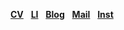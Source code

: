 <a href="https://drive.google.com/file/d/1cojDgfFL9vvuvun7E6vwS-pZ5CKqHyKe/view?usp=sharing"><b>CV</b></a> &nbsp;
<a href="https://www.linkedin.com/in/jiwoong-sohn-a36a641a5/"><b>LI</b></a> &nbsp;
<a href="https://blog.naver.com/sohnji12"><b>Blog</b></a> &nbsp;
<a href="mailto:sohnji12@naver.com"><b>Mail</b></a> &nbsp;
<a href="https://www.instagram.com/ahwatnow"><b>Inst</b></a> &nbsp;
